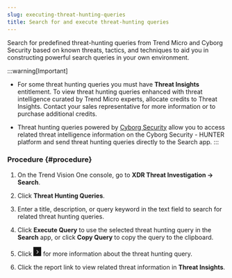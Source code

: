 ```yaml
---
slug: executing-threat-hunting-queries
title: Search for and execute threat-hunting queries
---
```


Search for predefined threat-hunting queries from Trend Micro and Cyborg Security based on known threats, tactics, and techniques to aid you in constructing powerful search queries in your own environment.

:::warning[Important]
- For some threat hunting queries you must have **Threat Insights** entitlement. To view threat hunting queries enhanced with threat intelligence curated by Trend Micro experts, allocate credits to Threat Insights. Contact your sales representative for more information or to purchase additional credits.

- Threat hunting queries powered by [Cyborg Security](cyborg-security-hunter-integration.md) allow you to access related threat intelligence information on the Cyborg Security - HUNTER platform and send threat hunting queries directly to the Search app.
:::

### Procedure {#procedure}

1.  On the Trend Vision One console, go to **XDR Threat Investigation → Search**.

2.  Click **Threat Hunting Queries**.

3.  Enter a title, description, or query keyword in the text field to search for related threat hunting queries.

4.  Click **Execute Query** to use the selected threat hunting query in the **Search** app, or click **Copy Query** to copy the query to the clipboard.

5.  Click ![](/images/expandIcon=GUID-20231214145353.webp) for more information about the threat hunting query.

6.  Click the report link to view related threat information in **Threat Insights**.
